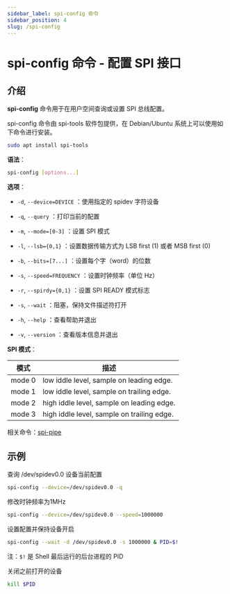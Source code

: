 ```yaml
---
sidebar_label: spi-config 命令
sidebar_position: 4
slug: /spi-config
---
```


# spi-config 命令 - 配置 SPI 接口



## 介绍

**spi-config** 命令用于在用户空间查询或设置 SPI 总线配置。

spi-config 命令由 spi-tools 软件包提供，在 Debian/Ubuntu 系统上可以使用如下命令进行安装。

```bash
sudo apt install spi-tools
```

**语法**：

```bash
spi-config [options...]
```

**选项**：

- `-d`, `--device=DEVICE` ：使用指定的 spidev 字符设备

- `-q`, `--query` ：打印当前的配置

- `-m`, `--mode=[0-3]` ：设置 SPI 模式

- `-l`, `--lsb={0,1}` ：设置数据传输方式为 LSB first (1) 或者 MSB first (0)

- `-b`, `--bits=[7...]` ：设置每个字（word）的位数

- `-s`, `--speed=FREQUENCY` ：设置时钟频率（单位 Hz）

- `-r`, `--spirdy={0,1}` ：设置 SPI READY 模式标志

- `-s`, `--wait` ：阻塞，保持文件描述符打开

- `-h`, `--help` ：查看帮助并退出

- `-v`, `--version` ：查看版本信息并退出

**SPI 模式**：

| 模式   | 描述                                       |
| ------ | ------------------------------------------ |
| mode 0 | low iddle level, sample on leading edge.   |
| mode 1 | low iddle level, sample on trailing edge.  |
| mode 2 | high iddle level, sample on leading edge.  |
| mode 3 | high iddle level, sample on trailing edge. |

相关命令：[spi-pipe](/linux-command/spi-pipe)



## 示例

查询 /dev/spidev0.0 设备当前配置

```bash
spi-config --device=/dev/spidev0.0 -q
```

修改时钟频率为1MHz

```bash
spi-config --device=/dev/spidev0.0 --speed=1000000
```

设置配置并保持设备开启

```bash
spi-config --wait -d /dev/spidev0.0 -s 1000000 & PID=$!
```

注：`$!` 是 Shell 最后运行的后台进程的 PID

关闭之前打开的设备

```bash
kill $PID
```

